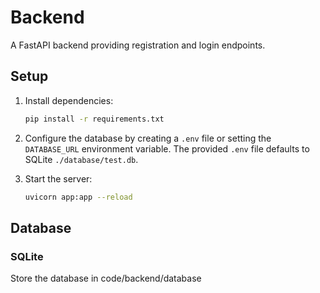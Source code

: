 # Backend

A FastAPI backend providing registration and login endpoints.

## Setup

1. Install dependencies:

   ```bash
   pip install -r requirements.txt
   ```

2. Configure the database by creating a `.env` file or setting the `DATABASE_URL` environment variable.
   The provided `.env` file defaults to SQLite `./database/test.db`.
3. Start the server:

   ```bash
   uvicorn app:app --reload
   ```

## Database

### SQLite

Store the database in code/backend/database
